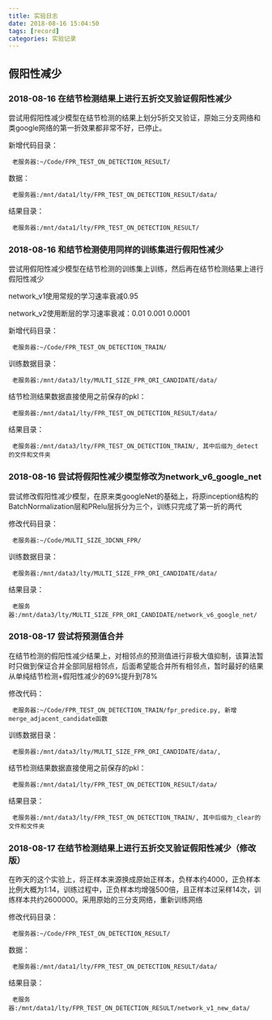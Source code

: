 ```yaml
---
title: 实验日志
date: 2018-08-16 15:04:50
tags: [record]
categories: 实验记录
---
```


## 假阳性减少

### 2018-08-16 在结节检测结果上进行五折交叉验证假阳性减少
尝试用假阳性减少模型在结节检测的结果上划分5折交叉验证，原始三分支网络和类google网络的第一折效果都非常不好，已停止。

新增代码目录：

     老服务器:~/Code/FPR_TEST_ON_DETECTION_RESULT/

数据：

     老服务器:/mnt/data1/lty/FPR_TEST_ON_DETECTION_RESULT/data/

结果目录：

     老服务器:/mnt/data1/lty/FPR_TEST_ON_DETECTION_RESULT/


### 2018-08-16 和结节检测使用同样的训练集进行假阳性减少
尝试用假阳性减少模型在结节检测的训练集上训练，然后再在结节检测结果上进行假阳性减少

network_v1使用常规的学习速率衰减0.95

network_v2使用断层的学习速率衰减：0.01 0.001 0.0001

新增代码目录：

     老服务器:~/Code/FPR_TEST_ON_DETECTION_TRAIN/

训练数据目录：

     老服务器:/mnt/data3/lty/MULTI_SIZE_FPR_ORI_CANDIDATE/data/

结节检测结果数据直接使用之前保存的pkl：

     老服务器:/mnt/data1/lty/FPR_TEST_ON_DETECTION_RESULT/data/

结果目录：

     老服务器:/mnt/data3/lty/FPR_TEST_ON_DETECTION_TRAIN/, 其中后缀为_detect的文件和文件夹

### 2018-08-16 尝试将假阳性减少模型修改为network_v6_google_net
尝试修改假阳性减少模型，在原来类googleNet的基础上，将原inception结构的BatchNormalization层和PRelu层拆分为三个，训练只完成了第一折的两代

修改代码目录：

     老服务器:~/Code/MULTI_SIZE_3DCNN_FPR/

训练数据目录：

     老服务器:/mnt/data3/lty/MULTI_SIZE_FPR_ORI_CANDIDATE/data/

结果目录：

     老服务器:/mnt/data3/lty/MULTI_SIZE_FPR_ORI_CANDIDATE/network_v6_google_net/

### 2018-08-17 尝试将预测值合并
在结节检测的假阳性减少结果上，对相邻点的预测值进行非极大值抑制，该算法暂时只做到保证合并全部同层相邻点，后面希望能合并所有相邻点，暂时最好的结果从单纯结节检测+假阳性减少的69%提升到78%

修改代码：

     老服务器:~/Code/FPR_TEST_ON_DETECTION_TRAIN/fpr_predice.py, 新增merge_adjacent_candidate函数

训练数据目录：

     老服务器:/mnt/data3/lty/MULTI_SIZE_FPR_ORI_CANDIDATE/data/,

结节检测结果数据直接使用之前保存的pkl：

     老服务器:/mnt/data1/lty/FPR_TEST_ON_DETECTION_RESULT/data/

结果目录：

     老服务器:/mnt/data3/lty/FPR_TEST_ON_DETECTION_TRAIN/, 其中后缀为_clear的文件和文件夹

### 2018-08-17 在结节检测结果上进行五折交叉验证假阳性减少（修改版）
在昨天的这个实验上，将正样本来源换成原始正样本，负样本约4000，正负样本比例大概为1:14，训练过程中，正负样本均增强500倍，且正样本过采样14次，训练样本共约2600000。采用原始的三分支网络，重新训练网络

修改代码目录：

     老服务器:~/Code/FPR_TEST_ON_DETECTION_RESULT/

数据：

     老服务器:/mnt/data1/lty/FPR_TEST_ON_DETECTION_RESULT/data/

结果目录：

     老服务器:/mnt/data1/lty/FPR_TEST_ON_DETECTION_RESULT/network_v1_new_data/